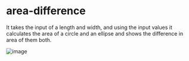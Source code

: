 # area-difference

It takes the input of a length and width, and using the input values it calculates the area of a circle and an ellipse and shows the difference in area of them both.

![image](https://user-images.githubusercontent.com/77692425/126206697-5d6eaea7-8e64-46ce-b89f-48ad28fef630.png)
